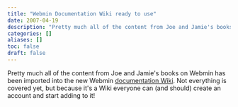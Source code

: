 ```yaml
---
title: "Webmin Documentation Wiki ready to use"
date: 2007-04-19
description: "Pretty much all of the content from Joe and Jamie's books on Webmin has been imported into the..."
categories: []
aliases: []
toc: false
draft: false
---
```

Pretty much all of the content from Joe and Jamie's books on Webmin has been imported into the new Webmin [documentation Wiki][1]. Not everything is covered yet, but because it's a Wiki everyone can (and should) create an account and start adding to it!

  [1]: http://doxfer.com/Webmin/
